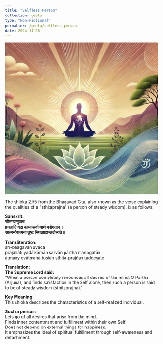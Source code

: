 ```yaml
---
title: "Selfless Person"
collection: geeta
type: "Non-Fictional"
permalink: /geeta/selfless_person
date: 2024-11-26
---
```


[<img src="../images/shlok_2_55.webp" width="1000" height="500"/>](../images/shlok_2_55.webp)

The shloka 2.55 from the Bhagavad Gita, also known as the verse explaining the qualities of a "sthitaprajna" (a person of steady wisdom), is as follows:

**Sanskrit:**       
**श्रीभगवानुवाच**         
**प्रजहाति यदा कामान्सर्वान्पार्थ मनोगतान्।**        
**आत्मन्येवात्मना तुष्टः स्थितप्रज्ञस्तदोच्यते॥**       

**Transliteration:**        
śrī-bhagavān uvāca                  
prajahāti yadā kāmān sarvān pārtha manogatān           
ātmany evātmanā tuṣṭaḥ sthita-prajñaḥ tadocyate            

**Translation:**   
**The Supreme Lord said:**      
"When a person completely renounces all desires of the mind, O Partha (Arjuna), and finds satisfaction in the Self alone, then such a person is said to be of steady wisdom (sthitaprajna)."           

**Key Meaning:**     
This shloka describes the characteristics of a self-realized individual.     

**Such a person:**          
Lets go of all desires that arise from the mind.       
Finds inner contentment and fulfillment within their own Self.        
Does not depend on external things for happiness.         
It emphasizes the ideal of spiritual fulfillment through self-awareness and detachment.          
